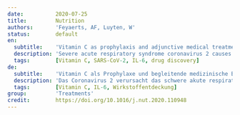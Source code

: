 ```yaml
---
date:          2020-07-25
title:         Nutrition
authors:       'Feyaerts, AF, Luyten, W'
status:        default
en:
  subtitle:    'Vitamin C as prophylaxis and adjunctive medical treatment for COVID-19?'
  description: 'Severe acute respiratory syndrome coronavirus 2 causes the potentially fatal coronavirus disease 2019 (COVID-19). Already during the outbreak of the severe acute respiratory syndrome coronavirus 1, the use of vitamin C was suggested. Many patients with severe COVID-19 have elevated levels of the mediators interleukin-6 and endothelin-1. These mediators may explain the age dependence of COVID-19 pneumonia, the preponderance of male and obese or hypertensive patients, as well as of persons of color and smokers. There is clear evidence that vitamin C in high doses can reduce these mediators. Vitamin C is cheap and safe. Hence, using a relatively low dose of vitamin C as prophylaxis, and in cases of severe COVID-19, an (intravenous) high-dose regimen may be beneficial. Ongoing clinical trials are expected to provide more definitive evidence.'
  tags:        [Vitamin C, SARS-CoV-2, IL-6, drug discovery]
de:
  subtitle:    'Vitamin C als Prophylaxe und begleitende medizinische Behandlung für COVID-19?'
  description: 'Das Coronavirus 2 verursacht das schwere akute respiratorische Syndrom, die potenziell tödliche Coronavirus-Krankheit 2019 (COVID-19). Bereits während des Ausbruchs des Coronavirus 1 wurde der Einsatz von Vitamin C vorgeschlagen. Viele Patienten mit schwerer COVID-19-Erkrankung weisen erhöhte Werte der Mediatoren Interleukin-6 und Endothelin-1 auf. Diese Mediatoren können die Altersabhängigkeit der COVID-19-Pneumonie, das Überwiegen männlicher und fettleibiger oder hypertensiver Patienten sowie von Farbigen und Rauchern erklären. Es gibt eindeutige Hinweise darauf, dass Vitamin C in hohen Dosen diese Mediatoren reduzieren kann. Vitamin C ist billig und sicher. Daher kann eine relativ niedrige Dosis Vitamin C zur Prophylaxe und in Fällen von schwerem COVID-19 eine (intravenöse) hochdosierte Behandlung von Nutzen sein. Es wird erwartet, dass die laufenden klinischen Studien mehr endgültige Beweise liefern werden.' 
  tags:        [Vitamin C, IL-6, Wirkstoffentdeckung]
group:         'Treatments'
credit:        https://doi.org/10.1016/j.nut.2020.110948
---
```

